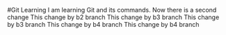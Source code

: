 #Git Learning
I am learning Git and its commands.
Now there is a second change
This change by b2 branch
This change by b3 branch
This change by b3 branch
This change by b4 branch
This change by b4 branch